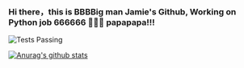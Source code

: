 ### Hi there，this is BBBBig man Jamie's Github, Working on Python job 666666 👋👋👋 papapapa!!!

<img alt="Tests Passing" src="https://img.shields.io/pypi/djversions/2.0" />

<!--
**RunningFaster/RunningFaster** is a ✨ _special_ ✨ repository because its `README.md` (this file) appears on your GitHub profile.

Here are some ideas to get you started:

- 🔭 I’m currently working on ...
- 🌱 I’m currently learning ...
- 👯 I’m looking to collaborate on ...
- 🤔 I’m looking for help with ...
- 💬 Ask me about ...
- 📫 How to reach me: ...
- 😄 Pronouns: ...
- ⚡ Fun fact: ...
-->

[![Anurag's github stats](https://github-readme-stats.vercel.app/api?username=RunningFaster&theme=vue-dark&show_icons=true)](https://github.com/anuraghazra/github-readme-stats)
